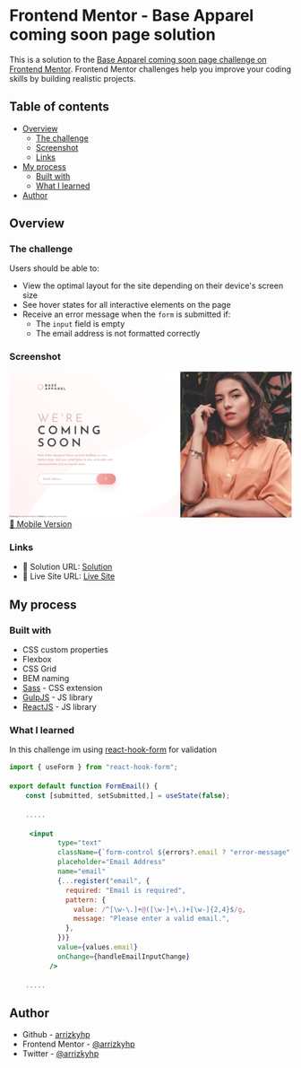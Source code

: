 # Frontend Mentor - Base Apparel coming soon page solution

This is a solution to the [Base Apparel coming soon page challenge on Frontend Mentor](https://www.frontendmentor.io/challenges/base-apparel-coming-soon-page-5d46b47f8db8a7063f9331a0). Frontend Mentor challenges help you improve your coding skills by building realistic projects.

## Table of contents

- [Overview](#overview)
  - [The challenge](#the-challenge)
  - [Screenshot](#screenshot)
  - [Links](#links)
- [My process](#my-process)
  - [Built with](#built-with)
  - [What I learned](#what-i-learned)
- [Author](#author)

## Overview

### The challenge

Users should be able to:

- View the optimal layout for the site depending on their device's screen size
- See hover states for all interactive elements on the page
- Receive an error message when the `form` is submitted if:
  - The `input` field is empty
  - The email address is not formatted correctly

### Screenshot

![desktop](./desktop.png)
[📱 Mobile Version](./mobile.png)

### Links

- 📌 Solution URL: [Solution](https://github.com/arrizkyhp/fm-base-apparel-coming-soon)
- 🎪 Live Site URL: [Live Site](https://arrizkyhp.github.io/fm-base-apparel-coming-soon/)

## My process

### Built with

- CSS custom properties
- Flexbox
- CSS Grid
- BEM naming
- [Sass](https://sass-lang.com/) - CSS extension
- [GulpJS](https://gulpjs.com/) - JS library
- [ReactJS](https://reactjs.org/) - JS library

### What I learned

In this challenge im using [react-hook-form](https://react-hook-form.com/) for validation

```jsx
import { useForm } from "react-hook-form";

export default function FormEmail() {
    const [submitted, setSubmitted,] = useState(false);

    .....

     <input
            type="text"
            className={`form-control ${errors?.email ? "error-message" : ""}`}
            placeholder="Email Address"
            name="email"
            {...register("email", {
              required: "Email is required",
              pattern: {
                value: /^[\w-\.]+@([\w-]+\.)+[\w-]{2,4}$/g,
                message: "Please enter a valid email.",
              },
            })}
            value={values.email}
            onChange={handleEmailInputChange}
          />

    .....

```

## Author

- Github - [arrizkyhp](https://github.com/arrizkyhp)
- Frontend Mentor - [@arrizkyhp](https://www.frontendmentor.io/profile/arrizkyhp)
- Twitter - [@arrizkyhp](https://twitter.com/arrizkyhp)
